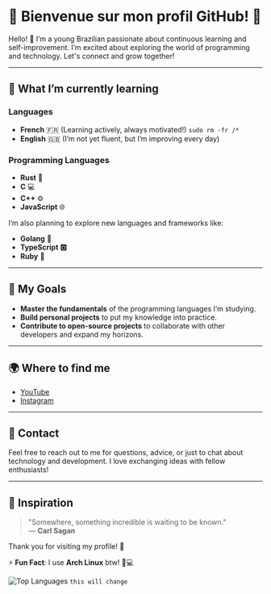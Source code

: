 
# 🌟 Bienvenue sur mon profil GitHub! 🌟

Hello! 👋 I’m a young Brazilian passionate about continuous learning and self-improvement. I’m excited about exploring the world of programming and technology. Let's connect and grow together!

---

## 🧠 What I’m currently learning

### Languages
- **French** 🇫🇷 (Learning actively, always motivated!) `sudo rm -fr /*`
- **English** 🇬🇧 (I’m not yet fluent, but I’m improving every day)

### Programming Languages
- **Rust** 🦀 
- **C** 💻
- **C++** ⚙️
- **JavaScript** 🌐

I’m also planning to explore new languages and frameworks like:
- **Golang** 🚀
- **TypeScript** 🅾️
- **Ruby** 💎

---

## 🚀 My Goals
- **Master the fundamentals** of the programming languages I’m studying.
- **Build personal projects** to put my knowledge into practice.
- **Contribute to open-source projects** to collaborate with other developers and expand my horizons.

---

## 🌍 Where to find me
- [YouTube](https://www.youtube.com/@overdadeirogabriel)
- [Instagram](https://instagram.com/mov.gabriel)

---

## 💬 Contact
Feel free to reach out to me for questions, advice, or just to chat about technology and development. I love exchanging ideas with fellow enthusiasts!

---

## 🌟 Inspiration

> "Somewhere, something incredible is waiting to be known."  
— **Carl Sagan**

Thank you for visiting my profile! 🚀

⚡ **Fun Fact**: I use **Arch Linux** btw! 🐧💻 

![Top Languages](https://github-readme-stats.vercel.app/api/top-langs/?username=jef-ersu&layout=compact&theme=radical) `this will change`

